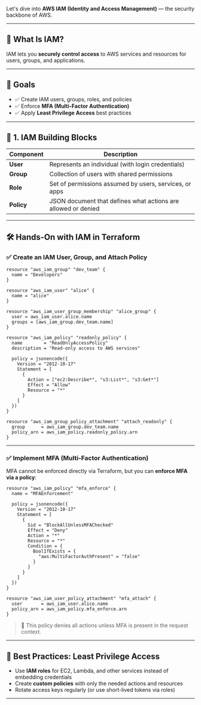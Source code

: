 Let's dive into **AWS IAM (Identity and Access Management)** — the security backbone of AWS.

---

## 🔐 What Is IAM?

IAM lets you **securely control access** to AWS services and resources for users, groups, and applications.

---

## 🎯 Goals

- ✅ Create IAM users, groups, roles, and policies
- ✅ Enforce **MFA (Multi-Factor Authentication)**
- ✅ Apply **Least Privilege Access** best practices

---

## 🧱 1. IAM Building Blocks

| Component | Description |
|----------|-------------|
| **User** | Represents an individual (with login credentials) |
| **Group** | Collection of users with shared permissions |
| **Role** | Set of permissions assumed by users, services, or apps |
| **Policy** | JSON document that defines what actions are allowed or denied |

---

## 🛠️ Hands-On with IAM in Terraform

### ✅ Create an IAM User, Group, and Attach Policy

```hcl
resource "aws_iam_group" "dev_team" {
  name = "Developers"
}

resource "aws_iam_user" "alice" {
  name = "alice"
}

resource "aws_iam_user_group_membership" "alice_group" {
  user = aws_iam_user.alice.name
  groups = [aws_iam_group.dev_team.name]
}

resource "aws_iam_policy" "readonly_policy" {
  name        = "ReadOnlyAccessPolicy"
  description = "Read-only access to AWS services"

  policy = jsonencode({
    Version = "2012-10-17"
    Statement = [
      {
        Action = ["ec2:Describe*", "s3:List*", "s3:Get*"]
        Effect = "Allow"
        Resource = "*"
      }
    ]
  })
}

resource "aws_iam_group_policy_attachment" "attach_readonly" {
  group      = aws_iam_group.dev_team.name
  policy_arn = aws_iam_policy.readonly_policy.arn
}
```

---

### ✅ Implement MFA (Multi-Factor Authentication)

MFA cannot be enforced directly via Terraform, but you can **enforce MFA via a policy**:

```hcl
resource "aws_iam_policy" "mfa_enforce" {
  name = "MFAEnforcement"

  policy = jsonencode({
    Version = "2012-10-17"
    Statement = [
      {
        Sid = "BlockAllUnlessMFAChecked"
        Effect = "Deny"
        Action = "*"
        Resource = "*"
        Condition = {
          BoolIfExists = {
            "aws:MultiFactorAuthPresent" = "false"
          }
        }
      }
    ]
  })
}

resource "aws_iam_user_policy_attachment" "mfa_attach" {
  user       = aws_iam_user.alice.name
  policy_arn = aws_iam_policy.mfa_enforce.arn
}
```

> 🧠 This policy denies all actions unless MFA is present in the request context.

---

## 🔐 Best Practices: Least Privilege Access

- Use **IAM roles** for EC2, Lambda, and other services instead of embedding credentials
- Create **custom policies** with only the needed actions and resources
- Rotate access keys regularly (or use short-lived tokens via roles)

---

